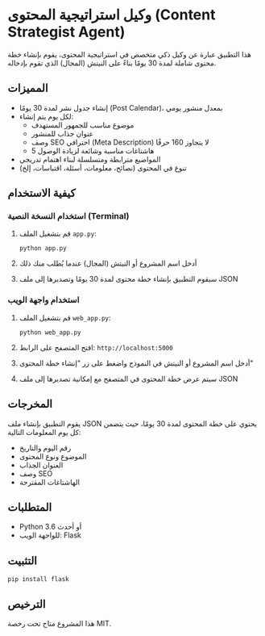 # وكيل استراتيجية المحتوى (Content Strategist Agent)

هذا التطبيق عبارة عن وكيل ذكي متخصص في استراتيجية المحتوى، يقوم بإنشاء خطة محتوى شاملة لمدة 30 يومًا بناءً على النيتش (المجال) الذي تقوم بإدخاله.

## المميزات

- إنشاء جدول نشر لمدة 30 يومًا (Post Calendar)، بمعدل منشور يومي
- لكل يوم يتم إنشاء:
  - موضوع مناسب للجمهور المستهدف
  - عنوان جذاب للمنشور
  - وصف SEO احترافي (Meta Description) لا يتجاوز 160 حرفًا
  - 5 هاشتاغات مناسبة وشائعة لزيادة الوصول
- المواضيع مترابطة ومتسلسلة لبناء اهتمام تدريجي
- تنوع في المحتوى (نصائح، معلومات، أسئلة، اقتباسات، إلخ)

## كيفية الاستخدام

### استخدام النسخة النصية (Terminal)

1. قم بتشغيل الملف `app.py`:
   ```
   python app.py
   ```

2. أدخل اسم المشروع أو النيتش (المجال) عندما يُطلب منك ذلك

3. سيقوم التطبيق بإنشاء خطة محتوى لمدة 30 يومًا وتصديرها إلى ملف JSON

### استخدام واجهة الويب

1. قم بتشغيل الملف `web_app.py`:
   ```
   python web_app.py
   ```

2. افتح المتصفح على الرابط: `http://localhost:5000`

3. أدخل اسم المشروع أو النيتش في النموذج واضغط على زر "إنشاء خطة المحتوى"

4. سيتم عرض خطة المحتوى في المتصفح مع إمكانية تصديرها إلى ملف JSON

## المخرجات

يقوم التطبيق بإنشاء ملف JSON يحتوي على خطة المحتوى لمدة 30 يومًا، حيث يتضمن كل يوم المعلومات التالية:

- رقم اليوم والتاريخ
- الموضوع ونوع المحتوى
- العنوان الجذاب
- وصف SEO
- الهاشتاغات المقترحة

## المتطلبات

- Python 3.6 أو أحدث
- للواجهة الويب: Flask

## التثبيت

```
pip install flask
```

## الترخيص

هذا المشروع متاح تحت رخصة MIT.